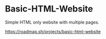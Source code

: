 # Basic-HTML-Website
Simple HTML only website with multiple pages.

https://roadmap.sh/projects/basic-html-website

